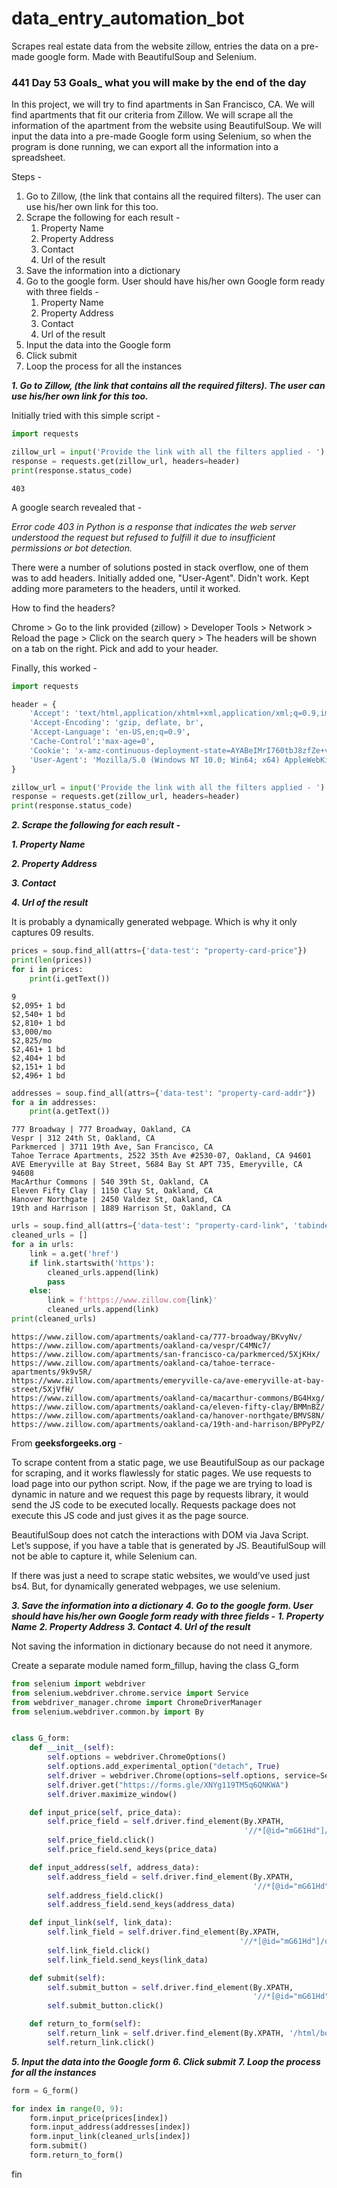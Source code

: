 # data_entry_automation_bot
Scrapes real estate data from the website zillow, entries the data on a pre-made google form. Made with BeautifulSoup and Selenium.

### 441 Day 53 Goals_ what you will make by the end of the day

In this project, we will try to find apartments in San Francisco, CA. 
We will find apartments that fit our criteria from Zillow.
We will scrape all the information of the apartment from the website using BeautifulSoup.
We will input the data into a pre-made Google form using Selenium, 
so when the program is done running, we can export all the information into a spreadsheet.

Steps - 

1. Go to Zillow, (the link that contains all the required filters). The user can use his/her own link for this too.
2. Scrape the following for each result -
   1. Property Name
   2. Property Address
   3. Contact
   4. Url of the result
3. Save the information into a dictionary
4. Go to the google form. User should have his/her own Google form ready with three fields - 
   1. Property Name
   2. Property Address
   3. Contact
   4. Url of the result
5. Input the data into the Google form
6. Click submit
7. Loop the process for all the instances

***1. Go to Zillow, (the link that contains all the required filters). The user can use his/her own link for this too.***

Initially tried with this simple script - 
```python
import requests

zillow_url = input('Provide the link with all the filters applied - ')
response = requests.get(zillow_url, headers=header)
print(response.status_code)
```
```
403
```

A google search revealed that - 

*Error code 403 in Python is a response that indicates the web server understood the request but refused to 
fulfill it due to insufficient permissions or bot detection.*

There were a number of solutions posted in stack overflow, one of them was to add headers.
Initially added one, "User-Agent".
Didn't work.
Kept adding more parameters to the headers, until it worked.

How to find the headers?

Chrome > Go to the link provided (zillow) > Developer Tools > Network > Reload the page > Click on the search query >
The headers will be shown on a tab on the right. Pick and add to your header.

Finally, this worked - 

```python
import requests

header = {
    'Accept': 'text/html,application/xhtml+xml,application/xml;q=0.9,image/avif,image/webp,image/apng,*/*;q=0.8,application/signed-exchange;v=b3;q=0.7',
    'Accept-Encoding': 'gzip, deflate, br',
    'Accept-Language': 'en-US,en;q=0.9',
    'Cache-Control':'max-age=0',
    'Cookie': 'x-amz-continuous-deployment-state=AYABeIMrI760tbJ8zfZe+vfKN0gAPgACAAFEAB1kM2Jsa2Q0azB3azlvai5jbG91ZGZyb250Lm5ldAABRwAVRzA3MjU1NjcyMVRZRFY4RDcyVlpWAAEAAkNEABpDb29raWUAAACAAAAADKNYdfZSlE4XkA20RwAw6blqefTep8x15B2RQujjBK5YhRHpsik%2FAe+Og0mID25Ynkxu9gMWzoxJMPM7RRPnAgAAAAAMAAQAAAAAAAAAAAAAAAAAAB0BLUH%2FUl92UkMdh+MUt8b%2F%2F%2F%2F%2FAAAAAQAAAAAAAAAAAAAAAQAAAAwGSZUBmqUT5v56OEhVnU%2FBHSKYhKlvHx9+soKy; _pxvid=3b86aea7-712f-11ee-a663-86acf54e7ccf; zguid=24|%24cc1d3115-1630-4b55-91e6-89a2a5ee3389; _ga=GA1.2.237448302.1698015831; _gid=GA1.2.2007264666.1698015831; zjs_anonymous_id=%22cc1d3115-1630-4b55-91e6-89a2a5ee3389%22; zjs_user_id=null; zg_anonymous_id=%22a20f7254-a92d-49ea-905a-6eaec458f39a%22; _gcl_au=1.1.676136261.1698015835; __pdst=05bb7f6427a54d9caf39ba91d3d35a4a; _pin_unauth=dWlkPVl6a3dabVJoTjJNdE5qUTFNUzAwTmpjeUxUazBZV1l0TkdRNU1UZ3dZV0UxT0Rkaw; JSESSIONID=FF6BD083C6EBB1700159CECB98E1F112; zgsession=1|f3fe6410-2a60-475a-8180-40b295db9215; pxcts=1fe2a5de-7185-11ee-8269-02a76689fb30; _px3=55d687007518f7df35aa49408d8749b34d2db7da80bf47a95e60e02f874f54c3:rEcCoTlOBtnx9obb8jxjd8z2T0g/JCSj5sy751fP/2UArOkpPB/Z6q5wyqAeG9QeabhU28depHy2B+VStkARoQ==:1000:ocoDhs+Ii97XROuwTRq+47LO4VSOVWj6YwPsajCtH8InGOVFc7Ktx9YYQtpx3Bw48nNKIiuul4g2xDsNAiSR/rzJZboi/trmrj78jCf+i8Tw37+ToYoaoi1sU4/f6KBcNV+nsei/GZUjTA9dTMOLt00vbXL/7wGmN5wshEsjez/5DjK9mg15HUHA6c7f9ZUmszN6vwnMlgbYI37a8PcRlOcYrMxtKiR5faouRRjuzn8=; AWSALB=bY9ubs8tAf1P6DGlmAKgEcY0Zr1cAHh84ufNJ3rIt3h9TPZwFwHHcYluqEbwA5hXHtMkUOzTQJrNo+bo6MCeeAvsCZEaHLBwZdgxTdA0/KehLd5P1mfLweuEYVjB; AWSALBCORS=bY9ubs8tAf1P6DGlmAKgEcY0Zr1cAHh84ufNJ3rIt3h9TPZwFwHHcYluqEbwA5hXHtMkUOzTQJrNo+bo6MCeeAvsCZEaHLBwZdgxTdA0/KehLd5P1mfLweuEYVjB; search=6|1700644709286%7Crect%3D38.036427902194085%2C-122.0103553671875%2C37.51322936117928%2C-122.8563026328125%26disp%3Dmap%26mdm%3Dauto%26p%3D1%26z%3D0%26listPriceActive%3D1%26beds%3D1-%26price%3D0-872627%26mp%3D0-3000%26fs%3D0%26fr%3D1%26mmm%3D0%26rs%3D0%26ah%3D0%26singlestory%3D0%26housing-connector%3D0%26abo%3D0%26garage%3D0%26pool%3D0%26ac%3D0%26waterfront%3D0%26finished%3D0%26unfinished%3D0%26cityview%3D0%26mountainview%3D0%26parkview%3D0%26waterview%3D0%26hoadata%3D1%26zillow-owned%3D0%263dhome%3D0%26featuredMultiFamilyBuilding%3D0%26excludeNullAvailabilityDates%3D0%26commuteMode%3Ddriving%26commuteTimeOfDay%3Dnow%09%09%09%7B%22isList%22%3Atrue%2C%22isMap%22%3Atrue%7D%09%09%09%09%09; x-amz-continuous-deployment-state=AYABeG2vnbmBLOC45jfIk6n0AZEAPgACAAFEAB1kM2Jsa2Q0azB3azlvai5jbG91ZGZyb250Lm5ldAABRwAVRzA3MjU1NjcyMVRZRFY4RDcyVlpWAAEAAkNEABpDb29raWUAAACAAAAADJeiQ9hochur1N++TgAwnQE2QynH8RJLgm2D3moFgy4e9YGdVEOkjc+TpuySfaq4IX6EidRpKmH57lLiZzayAgAAAAAMAAQAAAAAAAAAAAAAAAAAAFhLeAk%2FZyU257ZeGx5XR+b%2F%2F%2F%2F%2FAAAAAQAAAAAAAAAAAAAAAQAAAAxt%2FebvyWKHwlki+wt+SWxwaHxXYQdxz%2Fz4A20A; DoubleClickSession=true; _uetsid=4637bb50712f11ee8f1def356f2448d7; _uetvid=46381220712f11eeab22f1d5fc36c56c; _clck=1gxew1y|2|fg3|0|1390; _clsk=1gmv9ih|1698052804419|1|0|x.clarity.ms/collect; _gat=1',
    'User-Agent': 'Mozilla/5.0 (Windows NT 10.0; Win64; x64) AppleWebKit/537.36 (KHTML, like Gecko) Chrome/118.0.0.0 Safari/537.36'
}

zillow_url = input('Provide the link with all the filters applied - ')
response = requests.get(zillow_url, headers=header)
print(response.status_code)
```

***2. Scrape the following for each result -***

   ***1. Property Name***

   ***2. Property Address***

   ***3. Contact***
   
   ***4. Url of the result***

It is probably a dynamically generated webpage. Which is why it only captures 09 results.

```python
prices = soup.find_all(attrs={'data-test': "property-card-price"})
print(len(prices))
for i in prices:
    print(i.getText())
```
```
9
$2,095+ 1 bd
$2,540+ 1 bd
$2,810+ 1 bd
$3,000/mo
$2,825/mo
$2,461+ 1 bd
$2,404+ 1 bd
$2,151+ 1 bd
$2,496+ 1 bd
```

```python
addresses = soup.find_all(attrs={'data-test': "property-card-addr"})
for a in addresses:
    print(a.getText())
```
```
777 Broadway | 777 Broadway, Oakland, CA
Vespr | 312 24th St, Oakland, CA
Parkmerced | 3711 19th Ave, San Francisco, CA
Tahoe Terrace Apartments, 2522 35th Ave #2530-07, Oakland, CA 94601
AVE Emeryville at Bay Street, 5684 Bay St APT 735, Emeryville, CA 94608
MacArthur Commons | 540 39th St, Oakland, CA
Eleven Fifty Clay | 1150 Clay St, Oakland, CA
Hanover Northgate | 2450 Valdez St, Oakland, CA
19th and Harrison | 1889 Harrison St, Oakland, CA
```

```python
urls = soup.find_all(attrs={'data-test': "property-card-link", 'tabindex': "0"})
cleaned_urls = []
for a in urls:
    link = a.get('href')
    if link.startswith('https'):
        cleaned_urls.append(link)
        pass
    else:
        link = f'https://www.zillow.com{link}'
        cleaned_urls.append(link)
print(cleaned_urls)
```

```
https://www.zillow.com/apartments/oakland-ca/777-broadway/BKvyNv/
https://www.zillow.com/apartments/oakland-ca/vespr/C4MNc7/
https://www.zillow.com/apartments/san-francisco-ca/parkmerced/5XjKHx/
https://www.zillow.com/apartments/oakland-ca/tahoe-terrace-apartments/9k9v5R/
https://www.zillow.com/apartments/emeryville-ca/ave-emeryville-at-bay-street/5XjVfH/
https://www.zillow.com/apartments/oakland-ca/macarthur-commons/BG4Hxg/
https://www.zillow.com/apartments/oakland-ca/eleven-fifty-clay/BMMnBZ/
https://www.zillow.com/apartments/oakland-ca/hanover-northgate/BMVS8N/
https://www.zillow.com/apartments/oakland-ca/19th-and-harrison/BPPyPZ/
```

From **geeksforgeeks.org** -

To scrape content from a static page, we use BeautifulSoup as our package for scraping, and it works flawlessly for static pages. We use requests to load page into our python script. Now, if the page we are trying to load is dynamic in nature and we request this page by requests library, it would send the JS code to be executed locally. Requests package does not execute this JS code and just gives it as the page source.

BeautifulSoup does not catch the interactions with DOM via Java Script. Let’s suppose, if you have a table that is generated by JS. BeautifulSoup will not be able to capture it, while Selenium can.

If there was just a need to scrape static websites, we would’ve used just bs4. But, for dynamically generated webpages, we use selenium.

***3. Save the information into a dictionary***
***4. Go to the google form. User should have his/her own Google form ready with three fields -*** 
   ***1. Property Name***
   ***2. Property Address***
   ***3. Contact***
   ***4. Url of the result***

Not saving the information in dictionary because do not need it anymore.

Create a separate module named form_fillup, having the class G_form

```python
from selenium import webdriver
from selenium.webdriver.chrome.service import Service
from webdriver_manager.chrome import ChromeDriverManager
from selenium.webdriver.common.by import By


class G_form:
    def __init__(self):
        self.options = webdriver.ChromeOptions()
        self.options.add_experimental_option("detach", True)
        self.driver = webdriver.Chrome(options=self.options, service=Service(ChromeDriverManager().install()))
        self.driver.get("https://forms.gle/XNYg119TM5q6QNKWA")
        self.driver.maximize_window()

    def input_price(self, price_data):
        self.price_field = self.driver.find_element(By.XPATH,
                                                    '//*[@id="mG61Hd"]/div[2]/div/div[2]/div[1]/div/div/div[2]/div/div[1]/div/div[1]/input')
        self.price_field.click()
        self.price_field.send_keys(price_data)

    def input_address(self, address_data):
        self.address_field = self.driver.find_element(By.XPATH,
                                                      '//*[@id="mG61Hd"]/div[2]/div/div[2]/div[2]/div/div/div[2]/div/div[1]/div[2]/textarea')
        self.address_field.click()
        self.address_field.send_keys(address_data)

    def input_link(self, link_data):
        self.link_field = self.driver.find_element(By.XPATH,
                                                   '//*[@id="mG61Hd"]/div[2]/div/div[2]/div[3]/div/div/div[2]/div/div[1]/div/div[1]/input')
        self.link_field.click()
        self.link_field.send_keys(link_data)

    def submit(self):
        self.submit_button = self.driver.find_element(By.XPATH,
                                                      '//*[@id="mG61Hd"]/div[2]/div/div[3]/div[1]/div[1]/div/span/span')
        self.submit_button.click()

    def return_to_form(self):
        self.return_link = self.driver.find_element(By.XPATH, '/html/body/div[1]/div[2]/div[1]/div/div[4]/a')
        self.return_link.click()
```

***5. Input the data into the Google form***
***6. Click submit***
***7. Loop the process for all the instances***

```python
form = G_form()

for index in range(0, 9):
    form.input_price(prices[index])
    form.input_address(addresses[index])
    form.input_link(cleaned_urls[index])
    form.submit()
    form.return_to_form()
```

fin
